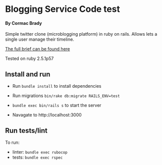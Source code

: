 #  Blogging Service Code test
#### By Cormac Brady

Simple twitter clone (microblogging platform) in ruby on rails.
 Allows lets a single user manage their timeline.

[The full brief can be found here](https://github.com/madetech/handbook/blob/master/guides/hiring/remote_test/brief.md)

Tested on ruby 2.5.1p57

## Install and run

- Run `bundle install` to install dependencies

- Run migrations `bin/rake db:migrate RAILS_ENV=test`

- `bundle exec bin/rails s` to start the server

- Navagate to http://localhost:3000

## Run tests/lint
To run:
- linter: `bundle exec rubocop`
- tests: `bundle exec rspec`